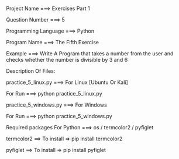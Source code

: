 Project Name ===> Exercises Part 1

Question Number ===> 5

Programming Language ===> Python

Program Name ===> The Fifth Exercise

Example ===> Write A Program that takes a number from the user and checks whether the number is divisible by 3 and 6

Description Of Files:

practice_5_linux.py ===> For Linux [Ubuntu Or Kali]

For Run ===> python practice_5_linux.py

practice_5_windows.py ===> For Windows

For Run ===> python practice_5_windows.py

Required packages For Python ===> os / termcolor2 / pyfiglet

termcolor2 ==> To install => pip install termcolor2

pyfiglet ==> To install => pip install pyfiglet
